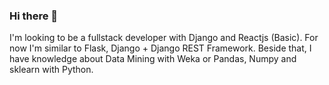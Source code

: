 ### Hi there 👋
I'm looking to be a fullstack developer with Django and Reactjs (Basic).
For now I'm similar to Flask, Django + Django REST Framework.
Beside that, I have knowledge about Data Mining with Weka or Pandas, Numpy and sklearn with Python.
<!--
**HuyNguyenDinh/HuyNguyenDinh** is a ✨ _special_ ✨ repository because its `README.md` (this file) appears on your GitHub profile.

Here are some ideas to get you started:

- 🔭 I’m currently working on ...
- 🌱 I’m currently learning ...
- 👯 I’m looking to collaborate on ...
- 🤔 I’m looking for help with ...
- 💬 Ask me about ...
- 📫 How to reach me: ...
- 😄 Pronouns: ...
- ⚡ Fun fact: ...
-->
